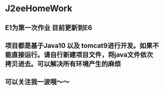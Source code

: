 # J2eeHomeWork  
## E1为第一次作业	目前更新到E6
## 项目都是基于Java10 以及 tomcat9进行开发。如果不能直接运行。请自行新建项目文件，将java文件依次拷贝进去。可以解决所有环境产生的麻烦
## 可以关注我一波哦～～